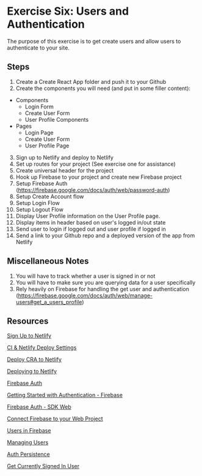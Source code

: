 # Exercise Six: Users and Authentication

The purpose of this exercise is to get create users and allow users to authenticate to your site.

## Steps

1. Create a Create React App folder and push it to your Github
2. Create the components you will need (and put in some filler content):

- Components
  - Login Form
  - Create User Form
  - User Profile Components
- Pages
  - Login Page
  - Create User Form
  - User Profile Page

3. Sign up to Netlify and deploy to Netlify
4. Set up routes for your project (See exercise one for assistance)
5. Create universal header for the project
6. Hook up Firebase to your project and create new Firebase project
7. Setup Firebase Auth (https://firebase.google.com/docs/auth/web/password-auth)
8. Setup Create Account flow
9. Setup Login Flow
10. Setup Logout Flow
11. Display User Profile information on the User Profile page.
12. Display items in header based on user's logged in/out state
13. Send user to login if logged out and user profile if logged in
14. Send a link to your Github repo and a deployed version of the app from Netlify

## Miscellaneous Notes

1. You will have to track whether a user is signed in or not
2. You will have to make sure you are querying data for a user specifically
3. Rely heavily on Firebase for handling the get user and authentication (https://firebase.google.com/docs/auth/web/manage-users#get_a_users_profile)

## Resources

[Sign Up to Netlify](https://www.netlify.com/)

[CI & Netlify Deploy Settings](https://dev.to/easybuoy/deploying-react-app-from-github-to-netlify-3a9j)

[Deploy CRA to Netlify](https://www.freecodecamp.org/news/how-to-deploy-react-router-based-app-to-netlify/)

[Deploying to Netlify](https://docs.netlify.com/site-deploys/overview/#branch-deploy-controls)

[Firebase Auth](https://firebase.google.com/docs/auth)

[Getting Started with Authentication - Firebase](https://firebase.google.com/docs/auth/web/start)

[Firebase Auth - SDK Web](https://firebase.google.com/docs/auth/web/password-auth)

[Connect Firebase to your Web Project](https://firebase.google.com/docs/web/setup)

[Users in Firebase](https://firebase.google.com/docs/auth/users)

[Managing Users](https://firebase.google.com/docs/auth/web/manage-users#get_the_currently_signed-in_user)

[Auth Persistence](https://firebase.google.com/docs/auth/web/auth-state-persistence)

[Get Currently Signed In User](https://firebase.google.com/docs/auth/web/manage-users#get_the_currently_signed-in_user)
